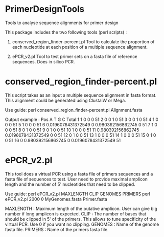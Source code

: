 # PrimerDesignTools
Tools to analyse sequence alignments for primer design

This package includes the two following tools (perl scripts) :

1. conserved_region_finder-percent.pl
Tool to calculate the proportion of each nucleotide at each position of a multiple sequence alignment.

2. ePCR_v2.pl
Tool to test primer sets on a fasta file of reference sequences. Does in silico PCR.

# conserved_region_finder-percent.pl

This script takes as an input a multiple sequence alignment in fasta format. This alignment could be generated using ClustalW or Mega.

Use guide:
perl conserved_region_finder-percent.pl Alignment.fasta

Output example :
Pos     A       T       G       C       Total
1       1       0       0       0       51
2       0       0       1       0       51
3       0       0       1       0       51
4       1       0       0       0       51
5       1       0       0       0       51
6       0.0196078431372549      0       0.980392156862745       0       51
7       1       0       0       0       51
8       0       1       0       0       51
9       0       1       0       0       51
10      1       0       0       0       51
11      0.980392156862745       0.0196078431372549      0       0       51
12      0       1       0       0       51
13      1       0       0       0       51
14      1       0       0       0       51
15      0       1       0       0       51
16      0       0.980392156862745       0       0.0196078431372549      51

# ePCR_v2.pl
This tool does a virtual PCR using a fasta file of primers sequences and a fasta file of sequences to test. User need to provide maximal amplicon length and the number of 5' nucleotides that need to be clipped.

Use guide:
perl ePCR_v2.pl MAXLENGTH CLIP GENOMES PRIMERS
perl ePCR_v2.pl 2000 0 MyGenomes.fasta Primer.fasta 

MAXLENGTH : Maximum length of the putative amplicon. User can give big number if long amplicon is expected.
CLIP : The number of bases that should be clipped in 5' of the primers. This allows to tune specificity of the virtual PCR. Use 0 if you want no clipping.
GENOMES : Name of the genome fasta file.
PRIMERS : Name of the primers fasta file.
